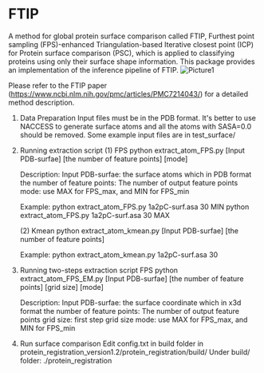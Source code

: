 # FTIP
A method for global protein surface comparison called FTIP, Furthest point sampling (FPS)-enhanced Triangulation-based Iterative closest point (ICP) for Protein surface comparison (PSC), which is applied to classifying proteins using only their surface shape information.
This package provides an implementation of the inference pipeline of FTIP.
![Picture1](https://github.com/lunarrecluse/FTIP/assets/9223804/0505e3c4-150a-4923-96d0-749cab4f0e11)

Please refer to the FTIP paper (https://www.ncbi.nlm.nih.gov/pmc/articles/PMC7214043/) for a detailed method description.
1. Data Preparation
   Input files must be in the PDB format. It's better to use NACCESS to 
   generate surface atoms and all the atoms with SASA=0.0 should be removed.
   Some example input files are in test_surface/

2. Running extraction script
   (1) FPS
   python extract_atom_FPS.py [Input PDB-surfae] [the number of feature points] [mode]

   Description:
   Input PDB-surfae: the surface atoms which in PDB format
   the number of feature points: The number of output feature points
   mode: use MAX for FPS_max, and MIN for FPS_min

   Example:
   python extract_atom_FPS.py 1a2pC-surf.asa 30 MIN
   python extract_atom_FPS.py 1a2pC-surf.asa 30 MAX

   (2) Kmean
   python extract_atom_kmean.py [Input PDB-surfae] [the number of feature points]

   Example:
   python extract_atom_kmean.py 1a2pC-surf.asa 30

3. Running two-steps extraction script
   FPS
   python extract_atom_FPS_EM.py [Input PDB-surfae] [the number of feature points] [grid size] [mode]
   
   Description:
   Input PDB-surfae: the surface coordinate which in x3d format
   the number of feature points: The number of output feature points
   grid size: first step grid size
   mode: use MAX for FPS_max, and MIN for FPS_min


4. Run surface comparison 
   Edit config.txt in build folder in protein_registration_version1.2/protein_registration/build/
   Under build/ folder:
   ./protein_registration
